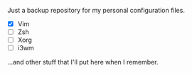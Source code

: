 Just a backup repository for my personal configuration files.

- [x] Vim
- [ ] Zsh
- [ ] Xorg
- [ ] i3wm

...and other stuff that I'll put here when I remember.
